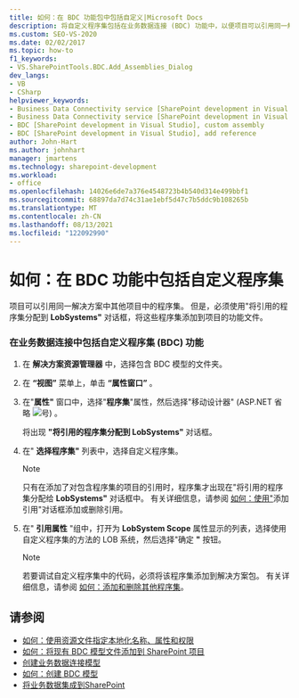```yaml
---
title: 如何：在 BDC 功能包中包括自定义|Microsoft Docs
description: 将自定义程序集包括在业务数据连接 (BDC) 功能中，以便项目可以引用同一解决方案中其他项目中的程序集。
ms.custom: SEO-VS-2020
ms.date: 02/02/2017
ms.topic: how-to
f1_keywords:
- VS.SharePointTools.BDC.Add_Assemblies_Dialog
dev_langs:
- VB
- CSharp
helpviewer_keywords:
- Business Data Connectivity service [SharePoint development in Visual Studio], add reference
- Business Data Connectivity service [SharePoint development in Visual Studio], custom assembly
- BDC [SharePoint development in Visual Studio], custom assembly
- BDC [SharePoint development in Visual Studio], add reference
author: John-Hart
ms.author: johnhart
manager: jmartens
ms.technology: sharepoint-development
ms.workload:
- office
ms.openlocfilehash: 14026e6de7a376e4548723b4b540d314e499bbf1
ms.sourcegitcommit: 68897da7d74c31ae1ebf5d47c7b5ddc9b108265b
ms.translationtype: MT
ms.contentlocale: zh-CN
ms.lasthandoff: 08/13/2021
ms.locfileid: "122092990"
---
```

# <a name="how-to-include-a-custom-assembly-in-a-bdc-feature"></a>如何：在 BDC 功能中包括自定义程序集
  项目可以引用同一解决方案中其他项目中的程序集。 但是，必须使用"将引用的程序集分配到 **LobSystems"** 对话框，将这些程序集添加到项目的功能文件。

### <a name="to-include-a-custom-assembly-in-a-business-data-connectivity-bdc-feature"></a>在业务数据连接中包括自定义程序集 (BDC) 功能

1. 在 **解决方案资源管理器** 中，选择包含 BDC 模型的文件夹。

2. 在 **“视图”** 菜单上，单击 **“属性窗口”** 。

3. 在"**属性"** 窗口中，选择"**程序集**"属性，然后选择"移动设计器" (ASP.NET 省略 ![号](../sharepoint/media/mwellipsis.gif "ASP.NET 移动设计器中的省略号")) 。

     将出现 **"将引用的程序集分配到 LobSystems"** 对话框。

4. 在" **选择程序集"** 列表中，选择自定义程序集。

    > [!NOTE]
    > 只有在添加了对包含程序集的项目的引用时，程序集才出现在"将引用的程序集分配给 **LobSystems"** 对话框中。 有关详细信息，请参阅 [如何：使用"](/previous-versions/wkze6zky(v=vs.140))添加引用"对话框添加或删除引用。

5. 在" **引用属性** "组中，打开为 **LobSystem Scope** 属性显示的列表，选择使用自定义程序集的方法的 LOB 系统，然后选择"确定 **"** 按钮。

    > [!NOTE]
    > 若要调试自定义程序集中的代码，必须将该程序集添加到解决方案包。 有关详细信息，请参阅 [如何：添加和删除其他程序集](../sharepoint/how-to-add-and-remove-additional-assemblies.md)。

## <a name="see-also"></a>请参阅
- [如何：使用资源文件指定本地化名称、属性和权限](../sharepoint/how-to-use-a-resource-file-to-specify-localized-names-properties-and-permissions.md)
- [如何：将现有 BDC 模型文件添加到 SharePoint 项目](../sharepoint/how-to-add-an-existing-bdc-model-file-to-a-sharepoint-project.md)
- [创建业务数据连接模型](../sharepoint/creating-a-business-data-connectivity-model.md)
- [如何：创建 BDC 模型](../sharepoint/how-to-create-a-bdc-model.md)
- [将业务数据集成到SharePoint](../sharepoint/integrating-business-data-into-sharepoint.md)
